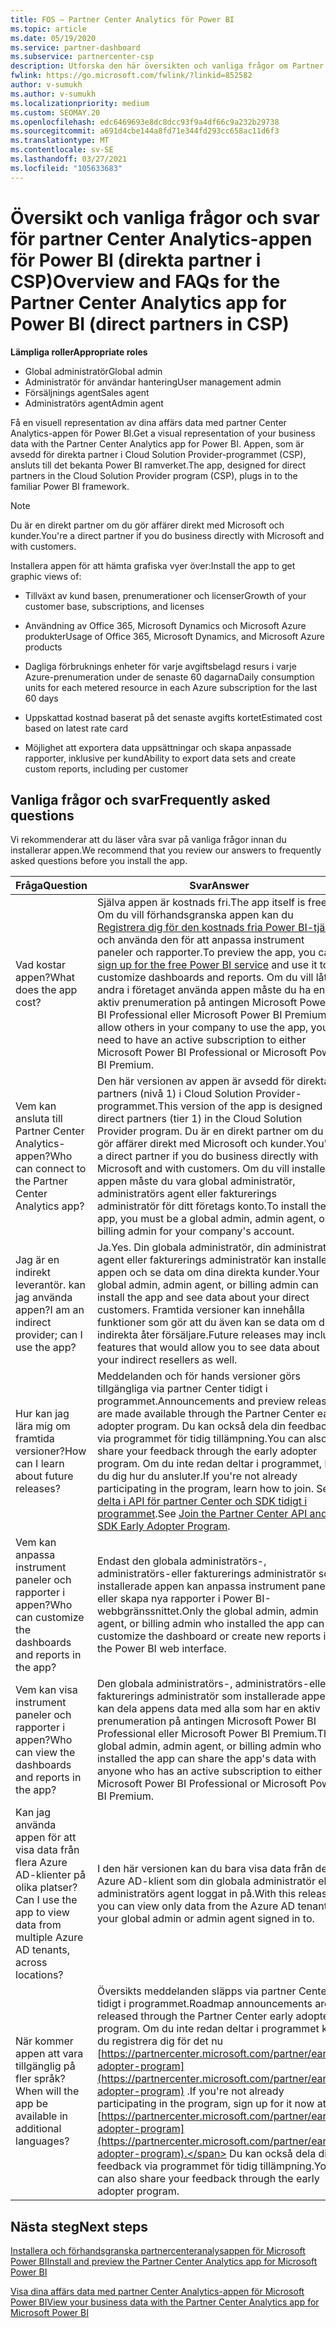 ```yaml
---
title: FOS – Partner Center Analytics för Power BI
ms.topic: article
ms.date: 05/19/2020
ms.service: partner-dashboard
ms.subservice: partnercenter-csp
description: Utforska den här översikten och vanliga frågor om Partner Center Analytics-appen för Power BI.
fwlink: https://go.microsoft.com/fwlink/?linkid=852582
author: v-sumukh
ms.author: v-sumukh
ms.localizationpriority: medium
ms.custom: SEOMAY.20
ms.openlocfilehash: edc6469693e8dc8dcc93f9a4df66c9a232b29738
ms.sourcegitcommit: a691d4cbe144a8fd71e344fd293cc658ac11d6f3
ms.translationtype: MT
ms.contentlocale: sv-SE
ms.lasthandoff: 03/27/2021
ms.locfileid: "105633683"
---
```

# <a name="overview-and-faqs-for-the-partner-center-analytics-app-for-power-bi-direct-partners-in-csp"></a><span data-ttu-id="ec2ec-103">Översikt och vanliga frågor och svar för partner Center Analytics-appen för Power BI (direkta partner i CSP)</span><span class="sxs-lookup"><span data-stu-id="ec2ec-103">Overview and FAQs for the Partner Center Analytics app for Power BI (direct partners in CSP)</span></span>



<span data-ttu-id="ec2ec-104">**Lämpliga roller**</span><span class="sxs-lookup"><span data-stu-id="ec2ec-104">**Appropriate roles**</span></span>

- <span data-ttu-id="ec2ec-105">Global administratör</span><span class="sxs-lookup"><span data-stu-id="ec2ec-105">Global admin</span></span>
- <span data-ttu-id="ec2ec-106">Administratör för användar hantering</span><span class="sxs-lookup"><span data-stu-id="ec2ec-106">User management admin</span></span>
- <span data-ttu-id="ec2ec-107">Försäljnings agent</span><span class="sxs-lookup"><span data-stu-id="ec2ec-107">Sales agent</span></span>
- <span data-ttu-id="ec2ec-108">Administratörs agent</span><span class="sxs-lookup"><span data-stu-id="ec2ec-108">Admin agent</span></span>

<span data-ttu-id="ec2ec-109">Få en visuell representation av dina affärs data med partner Center Analytics-appen för Power BI.</span><span class="sxs-lookup"><span data-stu-id="ec2ec-109">Get a visual representation of your business data with the Partner Center Analytics app for Power BI.</span></span> <span data-ttu-id="ec2ec-110">Appen, som är avsedd för direkta partner i Cloud Solution Provider-programmet (CSP), ansluts till det bekanta Power BI ramverket.</span><span class="sxs-lookup"><span data-stu-id="ec2ec-110">The app, designed for direct partners in the Cloud Solution Provider program (CSP), plugs in to the familiar Power BI framework.</span></span>

> [!NOTE]  
> <span data-ttu-id="ec2ec-111">Du är en direkt partner om du gör affärer direkt med Microsoft och kunder.</span><span class="sxs-lookup"><span data-stu-id="ec2ec-111">You're a direct partner if you do business directly with Microsoft and with customers.</span></span>

<span data-ttu-id="ec2ec-112">Installera appen för att hämta grafiska vyer över:</span><span class="sxs-lookup"><span data-stu-id="ec2ec-112">Install the app to get graphic views of:</span></span>

- <span data-ttu-id="ec2ec-113">Tillväxt av kund basen, prenumerationer och licenser</span><span class="sxs-lookup"><span data-stu-id="ec2ec-113">Growth of your customer base, subscriptions, and licenses</span></span>

- <span data-ttu-id="ec2ec-114">Användning av Office 365, Microsoft Dynamics och Microsoft Azure produkter</span><span class="sxs-lookup"><span data-stu-id="ec2ec-114">Usage of Office 365, Microsoft Dynamics, and Microsoft Azure products</span></span>

- <span data-ttu-id="ec2ec-115">Dagliga förbruknings enheter för varje avgiftsbelagd resurs i varje Azure-prenumeration under de senaste 60 dagarna</span><span class="sxs-lookup"><span data-stu-id="ec2ec-115">Daily consumption units for each metered resource in each Azure subscription for the last 60 days</span></span>

- <span data-ttu-id="ec2ec-116">Uppskattad kostnad baserat på det senaste avgifts kortet</span><span class="sxs-lookup"><span data-stu-id="ec2ec-116">Estimated cost based on latest rate card</span></span>

- <span data-ttu-id="ec2ec-117">Möjlighet att exportera data uppsättningar och skapa anpassade rapporter, inklusive per kund</span><span class="sxs-lookup"><span data-stu-id="ec2ec-117">Ability to export data sets and create custom reports, including per customer</span></span>

## <a name="frequently-asked-questions"></a><span data-ttu-id="ec2ec-118">Vanliga frågor och svar</span><span class="sxs-lookup"><span data-stu-id="ec2ec-118">Frequently asked questions</span></span>

<span data-ttu-id="ec2ec-119">Vi rekommenderar att du läser våra svar på vanliga frågor innan du installerar appen.</span><span class="sxs-lookup"><span data-stu-id="ec2ec-119">We recommend that you review our answers to frequently asked questions before you install the app.</span></span>

| <span data-ttu-id="ec2ec-120">**Fråga**</span><span class="sxs-lookup"><span data-stu-id="ec2ec-120">**Question**</span></span> | <span data-ttu-id="ec2ec-121">**Svar**</span><span class="sxs-lookup"><span data-stu-id="ec2ec-121">**Answer**</span></span> |
| --- | ---------- |
| <span data-ttu-id="ec2ec-122">Vad kostar appen?</span><span class="sxs-lookup"><span data-stu-id="ec2ec-122">What does the app cost?</span></span> | <span data-ttu-id="ec2ec-123">Själva appen är kostnads fri.</span><span class="sxs-lookup"><span data-stu-id="ec2ec-123">The app itself is free.</span></span> <span data-ttu-id="ec2ec-124">Om du vill förhandsgranska appen kan du [Registrera dig för den kostnads fria Power BI-tjänst](https://go.microsoft.com/fwlink/p/?linkid=845347) och använda den för att anpassa instrument paneler och rapporter.</span><span class="sxs-lookup"><span data-stu-id="ec2ec-124">To preview the app, you can [sign up for the free Power BI service](https://go.microsoft.com/fwlink/p/?linkid=845347) and use it to customize dashboards and reports.</span></span> <span data-ttu-id="ec2ec-125">Om du vill låta andra i företaget använda appen måste du ha en aktiv prenumeration på antingen Microsoft Power BI Professional eller Microsoft Power BI Premium.</span><span class="sxs-lookup"><span data-stu-id="ec2ec-125">To allow others in your company to use the app, you need to have an active subscription to either Microsoft Power BI Professional or Microsoft Power BI Premium.</span></span> |
| <span data-ttu-id="ec2ec-126">Vem kan ansluta till Partner Center Analytics-appen?</span><span class="sxs-lookup"><span data-stu-id="ec2ec-126">Who can connect to the Partner Center Analytics app?</span></span> | <span data-ttu-id="ec2ec-127">Den här versionen av appen är avsedd för direkta partners (nivå 1) i Cloud Solution Provider-programmet.</span><span class="sxs-lookup"><span data-stu-id="ec2ec-127">This version of the app is designed for direct partners (tier 1) in the Cloud Solution Provider program.</span></span> <span data-ttu-id="ec2ec-128">Du är en direkt partner om du gör affärer direkt med Microsoft och kunder.</span><span class="sxs-lookup"><span data-stu-id="ec2ec-128">You're a direct partner if you do business directly with Microsoft and with customers.</span></span> <span data-ttu-id="ec2ec-129">Om du vill installera appen måste du vara global administratör, administratörs agent eller fakturerings administratör för ditt företags konto.</span><span class="sxs-lookup"><span data-stu-id="ec2ec-129">To install the app, you must be a global admin, admin agent, or billing admin for your company's account.</span></span> |
| <span data-ttu-id="ec2ec-130">Jag är en indirekt leverantör. kan jag använda appen?</span><span class="sxs-lookup"><span data-stu-id="ec2ec-130">I am an indirect provider; can I use the app?</span></span> | <span data-ttu-id="ec2ec-131">Ja.</span><span class="sxs-lookup"><span data-stu-id="ec2ec-131">Yes.</span></span> <span data-ttu-id="ec2ec-132">Din globala administratör, din administratörs agent eller fakturerings administratör kan installera appen och se data om dina direkta kunder.</span><span class="sxs-lookup"><span data-stu-id="ec2ec-132">Your global admin, admin agent, or billing admin can install the app and see data about your direct customers.</span></span> <span data-ttu-id="ec2ec-133">Framtida versioner kan innehålla funktioner som gör att du även kan se data om dina indirekta åter försäljare.</span><span class="sxs-lookup"><span data-stu-id="ec2ec-133">Future releases may include features that would allow you to see data about your indirect resellers as well.</span></span> |
| <span data-ttu-id="ec2ec-134">Hur kan jag lära mig om framtida versioner?</span><span class="sxs-lookup"><span data-stu-id="ec2ec-134">How can I learn about future releases?</span></span> | <span data-ttu-id="ec2ec-135">Meddelanden och för hands versioner görs tillgängliga via partner Center tidigt i programmet.</span><span class="sxs-lookup"><span data-stu-id="ec2ec-135">Announcements and preview releases are made available through the Partner Center early adopter program.</span></span> <span data-ttu-id="ec2ec-136">Du kan också dela din feedback via programmet för tidig tillämpning.</span><span class="sxs-lookup"><span data-stu-id="ec2ec-136">You can also share your feedback through the early adopter program.</span></span> <span data-ttu-id="ec2ec-137">Om du inte redan deltar i programmet, lär du dig hur du ansluter.</span><span class="sxs-lookup"><span data-stu-id="ec2ec-137">If you're not already participating in the program, learn how to join.</span></span> <span data-ttu-id="ec2ec-138">Se [delta i API för partner Center och SDK tidigt i programmet](/partner-center/develop/early-adopter-program).</span><span class="sxs-lookup"><span data-stu-id="ec2ec-138">See [Join the Partner Center API and SDK Early Adopter Program](/partner-center/develop/early-adopter-program).</span></span>  |
| <span data-ttu-id="ec2ec-139">Vem kan anpassa instrument paneler och rapporter i appen?</span><span class="sxs-lookup"><span data-stu-id="ec2ec-139">Who can customize the dashboards and reports in the app?</span></span> | <span data-ttu-id="ec2ec-140">Endast den globala administratörs-, administratörs-eller fakturerings administratör som installerade appen kan anpassa instrument panelen eller skapa nya rapporter i Power BI-webbgränssnittet.</span><span class="sxs-lookup"><span data-stu-id="ec2ec-140">Only the global admin, admin agent, or billing admin who installed the app can customize the dashboard or create new reports in the Power BI web interface.</span></span> |
| <span data-ttu-id="ec2ec-141">Vem kan visa instrument paneler och rapporter i appen?</span><span class="sxs-lookup"><span data-stu-id="ec2ec-141">Who can view the dashboards and reports in the app?</span></span> | <span data-ttu-id="ec2ec-142">Den globala administratörs-, administratörs-eller fakturerings administratör som installerade appen kan dela appens data med alla som har en aktiv prenumeration på antingen Microsoft Power BI Professional eller Microsoft Power BI Premium.</span><span class="sxs-lookup"><span data-stu-id="ec2ec-142">The global admin, admin agent, or billing admin who installed the app can share the app's data with anyone who has an active subscription to either Microsoft Power BI Professional or Microsoft Power BI Premium.</span></span> |
| <span data-ttu-id="ec2ec-143">Kan jag använda appen för att visa data från flera Azure AD-klienter på olika platser?</span><span class="sxs-lookup"><span data-stu-id="ec2ec-143">Can I use the app to view data from multiple Azure AD tenants, across locations?</span></span> | <span data-ttu-id="ec2ec-144">I den här versionen kan du bara visa data från den Azure AD-klient som din globala administratör eller administratörs agent loggat in på.</span><span class="sxs-lookup"><span data-stu-id="ec2ec-144">With this release, you can view only data from the Azure AD tenant your global admin or admin agent signed in to.</span></span> | 
| <span data-ttu-id="ec2ec-145">När kommer appen att vara tillgänglig på fler språk?</span><span class="sxs-lookup"><span data-stu-id="ec2ec-145">When will the app be available in additional languages?</span></span> | <span data-ttu-id="ec2ec-146">Översikts meddelanden släpps via partner Center tidigt i programmet.</span><span class="sxs-lookup"><span data-stu-id="ec2ec-146">Roadmap announcements are released through the Partner Center early adopter program.</span></span> <span data-ttu-id="ec2ec-147">Om du inte redan deltar i programmet kan du registrera dig för det nu [https://partnercenter.microsoft.com/partner/early-adopter-program](https://partnercenter.microsoft.com/partner/early-adopter-program) .</span><span class="sxs-lookup"><span data-stu-id="ec2ec-147">If you're not already participating in the program, sign up for it now at [https://partnercenter.microsoft.com/partner/early-adopter-program](https://partnercenter.microsoft.com/partner/early-adopter-program).</span></span> <span data-ttu-id="ec2ec-148">Du kan också dela din feedback via programmet för tidig tillämpning.</span><span class="sxs-lookup"><span data-stu-id="ec2ec-148">You can also share your feedback through the early adopter program.</span></span> | 



## <a name="next-steps"></a><span data-ttu-id="ec2ec-149">Nästa steg</span><span class="sxs-lookup"><span data-stu-id="ec2ec-149">Next steps</span></span>

[<span data-ttu-id="ec2ec-150">Installera och förhandsgranska partnercenteranalysappen för Microsoft Power BI</span><span class="sxs-lookup"><span data-stu-id="ec2ec-150">Install and preview the Partner Center Analytics app for Microsoft Power BI</span></span>](power-bi-app-for-direct-partners-install.md)

[<span data-ttu-id="ec2ec-151">Visa dina affärs data med partner Center Analytics-appen för Microsoft Power BI</span><span class="sxs-lookup"><span data-stu-id="ec2ec-151">View your business data with the Partner Center Analytics app for Microsoft Power BI</span></span>](power-bi-app-for-direct-partners-use.md)